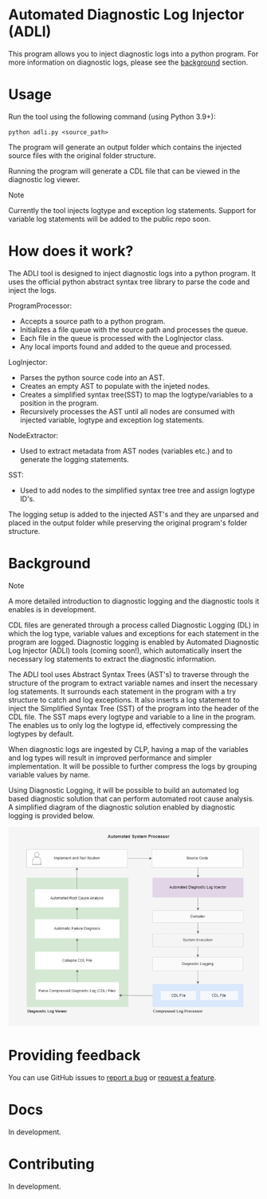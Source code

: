 # Automated Diagnostic Log Injector (ADLI)

This program allows you to inject diagnostic logs into a python program. For more information on
diagnostic logs, please see the [background](#Background) section.

# Usage

Run the tool using the following command (using Python 3.9+):

  ```shell
  python adli.py <source_path>
  ```

The program will generate an output folder which contains the injected source files with the original folder structure.

Running the program will generate a CDL file that can be viewed in the diagnostic log viewer.

> [!NOTE]  
> Currently the tool injects logtype and exception log statements. Support for variable log statements
> will be added to the public repo soon.

# How does it work? 

The ADLI tool is designed to inject diagnostic logs into a python program. It uses the official python abstract syntax
tree library to parse the code and inject the logs.

ProgramProcessor:
* Accepts a source path to a python program.
* Initializes a file queue with the source path and processes the queue. 
* Each file in the queue is processed with the LogInjector class.
* Any local imports found and added to the queue and processed.

LogInjector:
* Parses the python source code into an AST.
* Creates an empty AST to populate with the injeted nodes.
* Creates a simplified syntax tree(SST) to map the logtype/variables to a position in the program.
* Recursively processes the AST until all nodes are consumed with injected variable, logtype and exception log statements.

NodeExtractor:
* Used to extract metadata from AST nodes (variables etc.) and to generate the logging statements.

SST:
* Used to add nodes to the simplified syntax tree tree and assign logtype ID's.

The logging setup is added to the injected AST's and they are unparsed and placed in the output folder while preserving the original program's folder structure.

# Background

> [!NOTE]  
> A more detailed introduction to diagnostic logging and the diagnostic tools it enables is in development.

CDL files are generated through a process called Diagnostic Logging (DL) in which the log type, variable values and exceptions for each statement in the program are logged. Diagnostic logging is enabled by Automated Diagnostic Log Injector (ADLI) tools (coming soon!), which automatically insert the necessary log statements to extract the diagnostic information.

The ADLI tool uses Abstract Syntax Trees (AST's) to traverse through the structure of the program to extract variable names and insert the necessary log statements. It surrounds each statement in the program with a try structure to catch and log exceptions. It also inserts a log statement to inject the Simplified Syntax Tree (SST) of the program into the header of the CDL file. The SST maps every logtype and variable to a line in the program. The enables us to only log the logtype id, effectively compressing the logtypes by default.

When diagnostic logs are ingested by CLP, having a map of the variables and log types will result in improved performance and simpler implementation. It will be possible to further compress the logs by grouping variable values by name.

Using Diagnostic Logging, it will be possible to build an automated log based diagnostic solution that can perform automated root cause analysis. A simplified diagram of the diagnostic solution enabled by diagnostic logging is provided below.

![Simplified ASP System Diagram](docs/Simplified_System_Diagram_ASP.png)

# Providing feedback

You can use GitHub issues to [report a bug][bug-report] or [request a feature][feature-req].

[bug-report]: https://github.com/vishalpalaniappan/asp-adli-python/issues/new?template=bug_report.md
[feature-req]: https://github.com/vishalpalaniappan/asp-adli-python/issues/new?template=feature_request.md

# Docs

In development.

# Contributing

In development.
